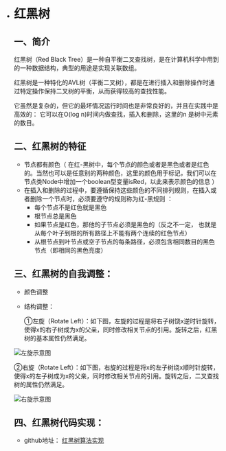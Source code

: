 - # 红黑树

  ## 一、简介

  红黑树（Red Black Tree）是一种自平衡二叉查找树，是在计算机科学中用到的一种数据结构，典型的用途是实现关联数组。

  红黑树是一种特化的AVL树（平衡二叉树），都是在进行插入和删除操作时通过特定操作保持二叉树的平衡，从而获得较高的查找性能。

  它虽然是复杂的，但它的最坏情况运行时间也是非常良好的，并且在实践中是高效的： 它可以在O(log n)时间内做查找，插入和删除，这里的n 是树中元素的数目。 

  ## 二、红黑树的特征

  - 节点都有颜色（ 在红-黑树中，每个节点的颜色或者是黑色或者是红色的。当然也可以是任意别的两种颜色，这里的颜色用于标记，我们可以在节点类Node中增加一个boolean型变量isRed，以此来表示颜色的信息 ）
  - 在插入和删除的过程中，要遵循保持这些颜色的不同排列规则，在插入或者删除一个节点时，必须要遵守的规则称为红-黑规则 ：
    - 每个节点不是红色就是黑色
    - 根节点总是黑色
    - 如果节点是红色，那他的子节点必须是黑色的（反之不一定， 也就是从每个叶子到根的所有路径上不能有两个连续的红色节点）
    - 从根节点到叶节点或空子节点的每条路径，必须包含相同数目的黑色节点（即相同的黑色亮度）

  ## 三、红黑树的自我调整：

  - 颜色调整

  - 结构调整：

    ①左旋（Rotate Left）：如下图，左旋的过程是将右子树饶x逆时针旋转，使得x的右子树成为x的父亲，同时修改相关节点的引用。旋转之后，红黑树的基本属性仍然满足。

  ![左旋示意图](https://img-blog.csdnimg.cn/20200409165542129.png?x-oss-process=image/watermark,type_ZmFuZ3poZW5naGVpdGk,shadow_10,text_aHR0cHM6Ly9ibG9nLmNzZG4ubmV0L3FxXzI4Njk1NTkz,size_16,color_FFFFFF,t_70#pic_center)

    ②右旋（Rotate Left）：如下图，右旋的过程是将x的左子树绕x顺时针旋转，使得x的左子树成为x的父亲，同时修改相关节点的引用。旋转之后，二叉查找树的属性仍然满足。 

  ![右旋示意图](https://img-blog.csdnimg.cn/20200409165559918.png?x-oss-process=image/watermark,type_ZmFuZ3poZW5naGVpdGk,shadow_10,text_aHR0cHM6Ly9ibG9nLmNzZG4ubmV0L3FxXzI4Njk1NTkz,size_16,color_FFFFFF,t_70#pic_center)

  ## 四、红黑树代码实现：

  - github地址： [红黑树算法实现](https://github.com/LeeckyNTG/RedBlackTree)